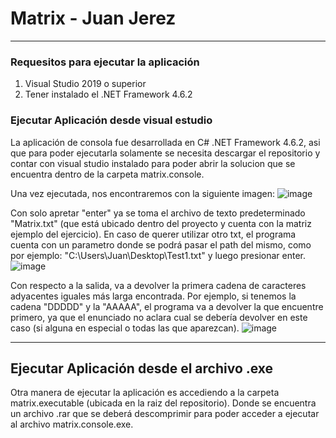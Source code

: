 # Matrix - Juan Jerez
***
### Requesitos para ejecutar la aplicación
1. Visual Studio 2019 o superior
2. Tener instalado el .NET Framework 4.6.2

### Ejecutar Aplicación desde visual estudio

La aplicación de consola fue desarrollada en C# .NET Framework 4.6.2, asi que para poder ejecutarla solamente se necesita descargar el repositorio y contar con visual studio instalado para poder abrir la solucion que se encuentra dentro de la carpeta matrix.console.

Una vez ejecutada, nos encontraremos con la siguiente imagen:
![image](https://user-images.githubusercontent.com/11969157/179647409-94d56639-8beb-4eaa-8fb5-fa7e449381e6.png)

Con solo apretar "enter" ya se toma el archivo de texto predeterminado "Matrix.txt" (que está ubicado dentro del proyecto y cuenta con la matriz ejemplo del ejercicio). En caso de querer utilizar otro txt, el programa cuenta con un parametro donde se podrá pasar el path del mismo, como por ejemplo: "C:\Users\Juan\Desktop\Test1.txt" y luego presionar enter.
![image](https://user-images.githubusercontent.com/11969157/179647748-9b764930-dcbf-4870-852e-d8e64d0a08a5.png)

Con respecto a la salida, va a devolver la primera cadena de caracteres adyacentes iguales más larga encontrada. Por ejemplo, si tenemos la cadena "DDDDD" y la "AAAAA", el programa va a devolver la que encuentre primero, ya que el enunciado no aclara cual se debería devolver en este caso (si alguna en especial o todas las que aparezcan).
![image](https://user-images.githubusercontent.com/11969157/179648264-273553e2-c0c7-4941-b4d1-ba95e164a3f1.png)

***

## Ejecutar Aplicación desde el archivo .exe

Otra manera de ejecutar la aplicación es accediendo a la carpeta matrix.executable (ubicada en la raiz del repositorio). Donde se encuentra un archivo .rar que se deberá descomprimir para poder acceder a ejecutar al archivo matrix.console.exe.
